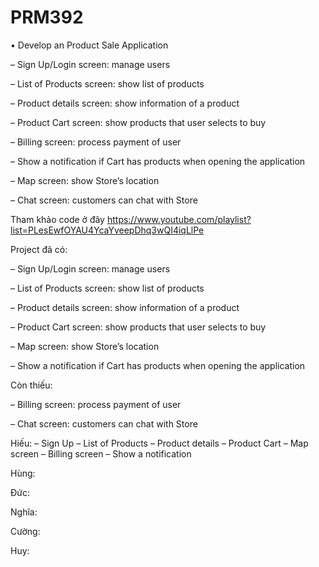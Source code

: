 # PRM392
• Develop an Product Sale Application

– Sign Up/Login screen: manage users

– List of Products screen: show list of products

– Product details screen: show information of a product

– Product Cart screen: show products that user selects to buy

– Billing screen: process payment of user

– Show a notification if Cart has products when opening the application

– Map screen: show Store’s location

– Chat screen: customers can chat with Store

Tham khảo code ở đây
https://www.youtube.com/playlist?list=PLesEwfOYAU4YcaYveepDhq3wQI4iqLlPe

Project đã có:

– Sign Up/Login screen: manage users

– List of Products screen: show list of products

– Product details screen: show information of a product

– Product Cart screen: show products that user selects to buy

– Map screen: show Store’s location

– Show a notification if Cart has products when opening the application

Còn thiếu: 

– Billing screen: process payment of user


– Chat screen: customers can chat with Store


Hiếu: – Sign Up – List of Products – Product details – Product Cart – Map screen – Billing screen – Show a notification

Hùng:

Đức:

Nghĩa:

Cường:

Huy:

